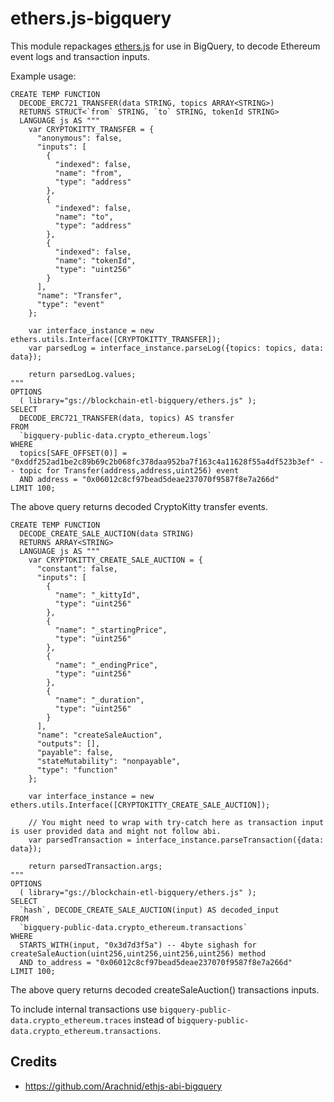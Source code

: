 # ethers.js-bigquery

This module repackages [ethers.js](https://github.com/ethers-io/ethers.js/) for use in BigQuery, to decode Ethereum event logs and transaction inputs.

Example usage:

```
CREATE TEMP FUNCTION
  DECODE_ERC721_TRANSFER(data STRING, topics ARRAY<STRING>)
  RETURNS STRUCT<`from` STRING, `to` STRING, tokenId STRING>
  LANGUAGE js AS """
    var CRYPTOKITTY_TRANSFER = {
      "anonymous": false,
      "inputs": [
        {
          "indexed": false,
          "name": "from",
          "type": "address"
        },
        {
          "indexed": false,
          "name": "to",
          "type": "address"
        },
        {
          "indexed": false,
          "name": "tokenId",
          "type": "uint256"
        }
      ],
      "name": "Transfer",
      "type": "event"
    };

    var interface_instance = new ethers.utils.Interface([CRYPTOKITTY_TRANSFER]);
    var parsedLog = interface_instance.parseLog({topics: topics, data: data});

    return parsedLog.values;
"""
OPTIONS
  ( library="gs://blockchain-etl-bigquery/ethers.js" );
SELECT
  DECODE_ERC721_TRANSFER(data, topics) AS transfer
FROM
  `bigquery-public-data.crypto_ethereum.logs`
WHERE
  topics[SAFE_OFFSET(0)] = "0xddf252ad1be2c89b69c2b068fc378daa952ba7f163c4a11628f55a4df523b3ef" -- topic for Transfer(address,address,uint256) event
  AND address = "0x06012c8cf97bead5deae237070f9587f8e7a266d"
LIMIT 100;
```

The above query returns decoded CryptoKitty transfer events.

```
CREATE TEMP FUNCTION
  DECODE_CREATE_SALE_AUCTION(data STRING)
  RETURNS ARRAY<STRING>
  LANGUAGE js AS """
    var CRYPTOKITTY_CREATE_SALE_AUCTION = {
      "constant": false,
      "inputs": [
        {
          "name": "_kittyId",
          "type": "uint256"
        },
        {
          "name": "_startingPrice",
          "type": "uint256"
        },
        {
          "name": "_endingPrice",
          "type": "uint256"
        },
        {
          "name": "_duration",
          "type": "uint256"
        }
      ],
      "name": "createSaleAuction",
      "outputs": [],
      "payable": false,
      "stateMutability": "nonpayable",
      "type": "function"
    };

    var interface_instance = new ethers.utils.Interface([CRYPTOKITTY_CREATE_SALE_AUCTION]);
    
    // You might need to wrap with try-catch here as transaction input is user provided data and might not follow abi. 
    var parsedTransaction = interface_instance.parseTransaction({data: data});

    return parsedTransaction.args;
"""
OPTIONS
  ( library="gs://blockchain-etl-bigquery/ethers.js" );
SELECT
  `hash`, DECODE_CREATE_SALE_AUCTION(input) AS decoded_input
FROM
  `bigquery-public-data.crypto_ethereum.transactions`
WHERE
  STARTS_WITH(input, "0x3d7d3f5a") -- 4byte sighash for createSaleAuction(uint256,uint256,uint256,uint256) method
  AND to_address = "0x06012c8cf97bead5deae237070f9587f8e7a266d"
LIMIT 100;
```

The above query returns decoded createSaleAuction() transactions inputs.

To include internal transactions use `bigquery-public-data.crypto_ethereum.traces` instead of 
`bigquery-public-data.crypto_ethereum.transactions`.

## Credits
- https://github.com/Arachnid/ethjs-abi-bigquery